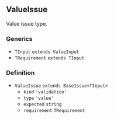 ValueIssue
----------

Value issue type.

### Generics

*   `TInput` `extends ValueInput`
*   `TRequirement` `extends TInput`

### Definition

*   `ValueIssue` `extends BaseIssue<TInput>`
    *   `kind` `'validation'`
    *   `type` `'value'`
    *   `expected` `string`
    *   `requirement` `TRequirement`